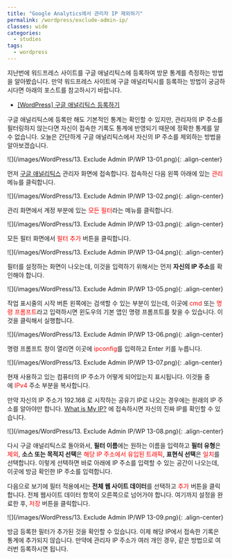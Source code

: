 ```yaml
---
title: "Google Analytics에서 관리자 IP 제외하기"
permalink: /wordpress/exclude-admin-ip/
classes: wide
categories:
  - studies
tags:
  - wordpress
---
```


지난번에 워드프레스 사이트를 구글 애널리틱스에 등록하여 방문 통계를 측정하는 방법을 알아봤습니다. 만약 워드프레스 사이트에 구글 애널리틱시를 등록하는 방법이 궁금하시다면 아래의 포스트를 참고하시기 바랍니다.

- [[WordPress] 구글 애널리틱스 등록하기](/wordpress/regist-google-analytics/)

구글 애널리틱스에 등록만 해도 기본적인 통계는 확인할 수 있지만, 관리자의 IP 주소를 필터링하지 않는다면 자신이 접속한 기록도 통계에 반영되기 때문에 정확한 통계를 알 수 없습니다. 오늘은 간단하게 구글 애널리틱스에서 자신의 IP 주소를 제외하는 방법을 알아보겠습니다.

![](/images/WordPress/13. Exclude Admin IP/WP 13-01.png){: .align-center}

먼저 [구글 애널리틱스](https://analytics.google.com/) 관리자 화면에 접속합니다. 접속하신 다음 왼쪽 아래에 있는 <span style="color:red">관리</span> 메뉴를 클릭합니다.

![](/images/WordPress/13. Exclude Admin IP/WP 13-02.png){: .align-center}

관리 화면에서 계정 부분에 있는 <span style="color:red">모든 필터</span>라는 메뉴를 클릭합니다.

![](/images/WordPress/13. Exclude Admin IP/WP 13-03.png){: .align-center}

모든 필터 화면에서 <span style="color:red">필터 추가</span> 버튼을 클릭합니다.

![](/images/WordPress/13. Exclude Admin IP/WP 13-04.png){: .align-center}

필터를 설정하는 화면이 나오는데, 이것을 입력하기 위해서는 먼저 **자신의 IP 주소**를 확인해야 합니다.

![](/images/WordPress/13. Exclude Admin IP/WP 13-05.png){: .align-center}

작업 표시줄의 시작 버튼 왼쪽에는 검색할 수 있는 부분이 있는데, 이곳에 <span style="color:red">cmd</span> 또는 <span style="color:red">명령 프롬프트</span>라고 입력하시면 윈도우의 기본 앱인 명령 프롬프트를 찾을 수 있습니다. 이것을 클릭해서 실행합니다.

![](/images/WordPress/13. Exclude Admin IP/WP 13-06.png){: .align-center}

명령 프롬프트 창이 열리면 이곳에 <span style="color:red">ipconfig</span>를 입력하고 Enter 키를 누릅니다.

![](/images/WordPress/13. Exclude Admin IP/WP 13-07.png){: .align-center}

현재 사용하고 있는 컴퓨터의 IP 주소가 어떻게 되어있는지 표시됩니다. 이것들 중에 <span style="color:red">IPv4</span> 주소 부분을 복사합니다.

만약 자신의 IP 주소가 192.168 로 시작하는 공유기 IP로 나오는 경우에는 원래의 IP 주소를 알아야만 합니다. [What is My IP?](https://www.whatismyip.com/) 에 접속하시면 자신의 진짜 IP를 확인할 수 있습니다.

![](/images/WordPress/13. Exclude Admin IP/WP 13-08.png){: .align-center}

다시 구글 애널리틱스로 돌아와서, **필터 이름**에는 원하는 이름을 입력하고 **필터 유형**은 <span style="color:red">제외</span>, **소스 또는 목적지 선택**은 <span style="color:red">해당 IP 주소에서 유입된 트래픽</span>, **표현식 선택**은 <span style="color:red">일치</span>를 선택합니다. 이렇게 선택하면 바로 아래에 IP 주소를 입력할 수 있는 공간이 나오는데, 이곳에 방금 확인한 IP 주소를 입력합니다.

다음으로 보기에 필터 적용에서는 **전체 웹 사이트 데이터**를 선택하고 <span style="color:red">추가</span> 버튼을 클릭합니다. 전체 웹사이트 데이터 항목이 오른쪽으로 넘어가야 합니다. 여기까지 설정을 완료한 후, <span style="color:red">저장</span> 버튼을 클릭합니다.

![](/images/WordPress/13. Exclude Admin IP/WP 13-09.png){: .align-center}

방금 등록한 필터가 추가된 것을 확인할 수 있습니다. 이제 해당 IP에서 접속한 기록은 통계에 추가되지 않습니다. 만약에 관리자 IP 주소가 여러 개인 경우, 같은 방법으로 여러번 등록하시면 됩니다.